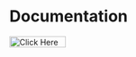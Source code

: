 
<h1> Documentation </h1>

<a href="https://cdn2.vectorstock.com/i/1000x1000/31/56/green-round-button-web-icon-with-chrome-frame-vector-16723156.jpg">
  <img src="https://yourbuttonimageurl.com" alt="Click Here" width="100" height="20">
</a>



